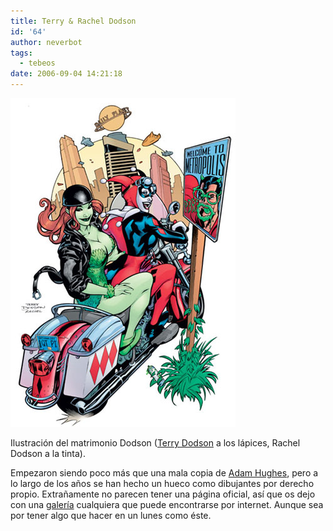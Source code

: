 ```yaml
---
title: Terry & Rachel Dodson
id: '64'
author: neverbot
tags:
  - tebeos
date: 2006-09-04 14:21:18
---
```


[![Terry Dodson](./terry-rachel-dodson/TerryDodson.jpg "Terry Dodson")](./terry-rachel-dodson/TerryDodson.jpg "Terry Dodson")

Ilustración del matrimonio Dodson ([Terry Dodson](http://en.wikipedia.org/wiki/Terry_Dodson) a los lápices, Rachel Dodson a la tinta).

Empezaron siendo poco más que una mala copia de [Adam Hughes](http://www.adamhughesart.com/), pero a lo largo de los años se han hecho un hueco como dibujantes por derecho propio. Extrañamente no parecen tener una página oficial, así que os dejo con una [galería](http://www.paintedanvil.com/dodson.html) cualquiera que puede encontrarse por internet. Aunque sea por tener algo que hacer en un lunes como éste.
